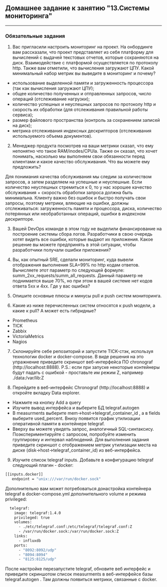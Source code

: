 ## Домашнее задание к занятию "13.Системы мониторинга"
---

### Обязательные задания
1. Вас пригласили настроить мониторинг на проект. На онбординге вам рассказали, что проект представляет из себя платформу для вычислений с выдачей текстовых отчетов, которые сохраняются на диск. Взаимодействие с платформой осуществляется по протоколу http. Также вам отметили, что вычисления загружают ЦПУ. Какой минимальный набор метрик вы выведите в мониторинг и почему?

- использование выделенной памяти и загруженность процессора (так как вычисления загружают ЦПУ);
- общее количество полученных и отправленных запросов, число операций (отслеживание нагрузки);
- количество успешных и неуспешных запросов по протоколу http и скорость их обработки (для отслеживания правильной работы сервиса);
- размер файлового пространства (контроль за сохранением записей на диск);
- метрика отслеживания индексных дескрипторов (отслеживания используемого объема документов).

2. Менеджер продукта посмотрев на ваши метрики сказал, что ему непонятно что такое RAM/inodes/CPUla. Также он сказал, что хочет понимать, насколько мы выполняем свои обязанности перед клиентами и какое качество обслуживания. Что вы можете ему предложить?

Для понимания качества обслуживания мы следим за количеством запросов, а затем разделяем на успешные и неуспешные. Если количество неуспешных стремиться к 0, то у нас хорошее качество обслуживания + скорость обработки запроса должна быть минимальна. Клиенту важно без ошибок и быстро получать свои запросы, поэтому метрики, вляющие на ошибки, должны отслеживаться: загруженность памяти и процессора, диска, количество потерянных или необработанных операций, ошибки в индексном дескрипторе.

3. Вашей DevOps команде в этом году не выделили финансирование на построение системы сбора логов. Разработчики в свою очередь хотят видеть все ошибки, которые выдают их приложения. Какое решение вы можете предпринять в этой ситуации, чтобы разработчики получали ошибки приложения?



4. Вы, как опытный SRE, сделали мониторинг, куда вывели отображения выполнения SLA=99% по http кодам ответов. Вычисляете этот параметр по следующей формуле: summ_2xx_requests/summ_all_requests. Данный параметр не поднимается выше 70%, но при этом в вашей системе нет кодов ответа 5xx и 4xx. Где у вас ошибка?



5. Опишите основные плюсы и минусы pull и push систем мониторинга.



6. Какие из ниже перечисленных систем относятся к push модели, а какие к pull? А может есть гибридные?
- Prometheus
- TICK
- Zabbix
- VictoriaMetrics
- Nagios

7. Склонируйте себе репозиторий и запустите TICK-стэк, используя технологии docker и docker-compose.
В виде решения на это упражнение приведите скриншот веб-интерфейса ПО chronograf (http://localhost:8888).
P.S.: если при запуске некоторые контейнеры будут падать с ошибкой - проставьте им режим Z, например ./data:/var/lib:Z

8. Перейдите в веб-интерфейс Chronograf (http://localhost:8888) и откройте вкладку Data explorer.
- Нажмите на кнопку Add a query
- Изучите вывод интерфейса и выберите БД telegraf.autogen
- В measurments выберите mem->host->telegraf_container_id , а в fields выберите used_percent. Внизу появится график утилизации оперативной памяти в контейнере telegraf.
- Вверху вы можете увидеть запрос, аналогичный SQL-синтаксису. Поэкспериментируйте с запросом, попробуйте изменить группировку и интервал наблюдений.
Для выполнения задания приведите скриншот с отображением метрик утилизации места на диске (disk->host->telegraf_container_id) из веб-интерфейса.

9. Изучите список telegraf inputs. Добавьте в конфигурацию telegraf следующий плагин - docker:
```bash 
[[inputs.docker]]
   endpoint = "unix:///var/run/docker.sock"
```
Дополнительно вам может потребоваться донастройка контейнера telegraf в docker-compose.yml дополнительного volume и режима privileged:
```bash
  telegraf:
    image: telegraf:1.4.0
    privileged: true
    volumes:
      - ./etc/telegraf.conf:/etc/telegraf/telegraf.conf:Z
      - /var/run/docker.sock:/var/run/docker.sock:Z
    links:
      - influxdb
    ports:
      - "8092:8092/udp"
      - "8094:8094"
      - "8125:8125/udp"
```
После настройке перезапустите telegraf, обновите веб интерфейс и приведите скриншотом список measurments в веб-интерфейсе базы telegraf.autogen . Там должны появиться метрики, связанные с docker.

